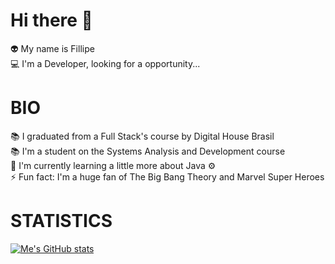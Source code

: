 # Hi there 👋<br />
:alien: My name is Fillipe   <br />
:computer: I'm a Developer, looking for a opportunity...<br />


# BIO<br />
:books: I graduated from a Full Stack's course by Digital House Brasil<br />
:books: I'm a student on the Systems Analysis and Development course <br/>
🌱 I'm currently learning a little more about Java ⚙️<br />
⚡️ Fun fact: I'm a huge fan of The Big Bang Theory and Marvel Super Heroes<br />


# STATISTICS
[![Me's GitHub stats](https://github-readme-stats.vercel.app/api?username=FillipeF5&hide=stars&show_icons=true&theme=tokyonight)](https://github.com/anuraghazra/github-readme-stats)
